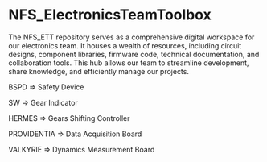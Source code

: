 # NFS_ElectronicsTeamToolbox
The NFS_ETT repository serves as a comprehensive digital workspace for our electronics team. It houses a wealth of resources, including circuit designs, component libraries, firmware code, technical documentation, and collaboration tools. This  hub allows our team to streamline development, share knowledge, and efficiently manage our projects.

BSPD => Safety Device 

SW => Gear Indicator

HERMES => Gears Shifting Controller

PROVIDENTIA => Data Acquisition Board

VALKYRIE => Dynamics Measurement Board 
